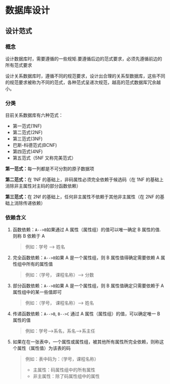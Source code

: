 # 数据库设计

## 设计范式

### 概念
设计数据库时，需要遵循的一些规矩.要遵循后边的范式要求，必须先遵循前边的所有范式要求

设计关系数据库时，遵循不同的规范要求，设计出合理的关系型数据库，这些不同的规范要求被称为不同的范式，各种范式呈递次规范，越高的范式数据厍冗余越小。


### 分类

目前关系数据库有六种范式：
- 第一范式(1NF)
- 第二范式(2NF)
- 第三范式(3NF)
- 巴斯-科德范式(BCNF)
- 第四范式(4NF)
- 第五范式（5NF 又称完美范式）

<b>第一范式：</b>每一列都是不可分割的原子数据项

<b>第二范式：</b>在 1NF 的基础上，非码属性必须完全依赖于候选码（在 1NF 的基础上消除非主属性对主码的部分函数依赖）

<b>第三范式：</b>在 2Nf 的基础上，任何非主属性不依赖于其他非主属性（在 2NF 的基础上消除传递依赖）


### 依赖含义
1. 函数依赖：`A-->B`如果通过 A 属性（属性组）的值可以唯一确定 B 属性的值.则称 B 依赖于 A
    > 例如：学号 --> 姓名
2. 完全函数依赖：`A-->B`如果 A 是一个属性组，则 B 属性值得确定需要依赖 A 属性组中所有的属性值
    > 例如：（学号， 课程名称）--> 分数
3. 部分函数依赖：`A-->B`如果 A 是一个属性组，则 B 属性值确定只需要依赖于 A 属性组中的某一些值即可
    > 例如：（学号， 课程名称）--> 姓名
4. 传递函数依赖：`A-->B`, `B-->C` 通过 A 属性（属性组）的值，可以确定唯一 B 属性的值
    > 例如：学号-->系名，系名-->系主任
5. 如果在在一张表中，一个属性或属性组，被其他所有属性所完全依赖，则称这个属性（属性值）为该表的码
    > 例如：表中码为：（学号，课程名称）
    > - 主属性：码属性组中的所有属性
    > - 非主属性：除了码属性组中的属性





